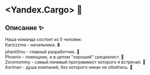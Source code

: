 # <Yandex.Cargo> 🚚

## Описание ✨
Наша команда состоит из 5 человек: <br>
Karizzzma - начальника. 🎗️<br>
phant0mu - главный разработчик. 🫡<br>
Phoenix - помощник, и в целом "хороший" срециалист. 🤑<br>
Zoromommy - самый ленивый программист которого я встречал. 🦥<br>
Axriman - душа компаний, без которого никак не обойтись. 🎨<br>
